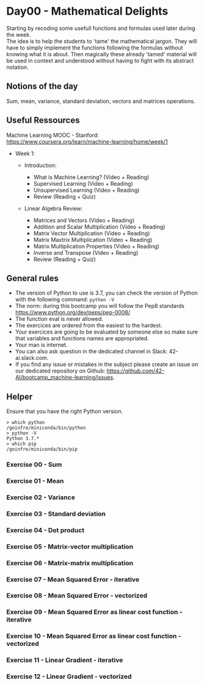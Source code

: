 # Day00 - Mathematical Delights

Starting by recoding some usefull functions and formulas used later during the week.  
The idea is to help the students to 'tame' the mathematical jargon. They will have to simply implement the functions following the formulas without knowing what it is about. Then magically these already 'tamed' material will be used in context and understood without having to fight with its abstract notation.

## Notions of the day

Sum, mean, variance, standard deviation, vectors and matrices operations.

## Useful Ressources  
  
Machine Learning MOOC - Stanford:  
https://www.coursera.org/learn/machine-learning/home/week/1  

- Week 1: 
  - Introduction: 
    - What is Machine Learning? (Video + Reading)
    - Supervised Learning (Video + Reading)
    - Unsupervised Learning (Video + Reading)
    - Review (Reading + Quiz)
    
  - Linear Algebra Review:
    - Matrices and Vectors (Video + Reading)
    - Addition and Scalar Multiplication (Video + Reading)
    - Matrix Vector Multiplication (Video + Reading)
    - Matrix Maxtrix Multiplication (Video + Reading)
    - Matrix Multiplication Properties (Video + Reading)
    - Inverse and Transpose (Video + Reading)
    - Review (Reading + Quiz)


## General rules

* The version of Python to use is 3.7, you can check the version of Python with the following command: `python -V`
* The norm: during this bootcamp you will follow the Pep8 standards https://www.python.org/dev/peps/pep-0008/
* The function eval is never allowed.
* The exercices are ordered from the easiest to the hardest.
* Your exercices are going to be evaluated by someone else so make sure that variables and functions names are appropriated.
* Your man is internet.
* You can also ask question in the dedicated channel in Slack: 42-ai.slack.com.
* If you find any issue or mistakes in the subject please create an issue on our dedicated repository on Github: https://github.com/42-AI/bootcamp_machine-learning/issues.

## Helper

Ensure that you have the right Python version.

```
> which python
/goinfre/miniconda/bin/python
> python -V
Python 3.7.*
> which pip
/goinfre/miniconda/bin/pip
```

### Exercise 00 - Sum

### Exercise 01 - Mean

### Exercise 02 - Variance

### Exercise 03 - Standard deviation

### Exercise 04 - Dot product

### Exercise 05 - Matrix-vector multiplication 

### Exercise 06 - Matrix-matrix multiplication

### Exercise 07 - Mean Squared Error - iterative

### Exercise 08 - Mean Squared Error - vectorized

### Exercise 09 - Mean Squared Error as linear cost function - iterative

### Exercise 10 - Mean Squared Error as linear cost function - vectorized

### Exercise 11 - Linear Gradient - iterative

### Exercise 12 - Linear Gradient - vectorized
